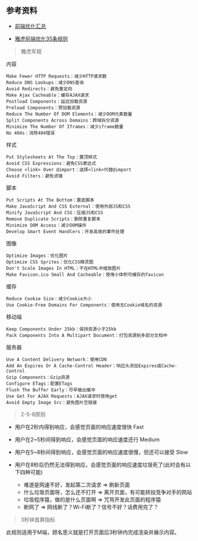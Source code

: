 ## 参考资料

- [前端优化汇总](https://juejin.cn/post/6844903844455907336)

- [雅虎前端优化35条规则](https://github.com/creeperyang/blog/issues/1)

> 雅虎军规

内容

    Make Fewer HTTP Requests：减少HTTP请求数
    Reduce DNS Lookups：减少DNS查询
    Avoid Redirects：避免重定向
    Make Ajax Cacheable：缓存AJAX请求
    Postload Components：延迟加载资源
    Preload Components：预加载资源
    Reduce The Number Of DOM Elements：减少DOM元素数量
    Split Components Across Domains：跨域拆分资源
    Minimize The Number Of Iframes：减少iframe数量
    No 404s：消除404错误


样式

    Put Stylesheets At The Top：置顶样式
    Avoid CSS Expressions：避免CSS表达式
    Choose <link> Over @import：选择<link>代替@import
    Avoid Filters：避免滤镜


脚本

    Put Scripts At The Bottom：置底脚本
    Make JavaScript And CSS External：使用外部JS和CSS
    Minify JavaScript And CSS：压缩JS和CSS
    Remove Duplicate Scripts：删除重复脚本
    Minimize DOM Access：减少DOM操作
    Develop Smart Event Handlers：开发高效的事件处理


图像

    Optimize Images：优化图片
    Optimize CSS Sprites：优化CSS精灵图
    Don't Scale Images In HTML：不在HTML中缩放图片
    Make Favicon.ico Small And Cacheable：使用小体积可缓存的favicon


缓存

    Reduce Cookie Size：减少Cookie大小
    Use Cookie-Free Domains For Components：使用无Cookie域名的资源


移动端

    Keep Components Under 25kb：保持资源小于25kb
    Pack Components Into A Multipart Document：打包资源到多部分文档中


服务器

    Use A Content Delivery Network：使用CDN
    Add An Expires Or A Cache-Control Header：响应头添加Expires或Cache-Control
    Gzip Components：Gzip资源
    Configure ETags：配置ETags
    Flush The Buffer Early：尽早输出缓冲
    Use Get For AJAX Requests：AJAX请求时使用get
    Avoid Empty Image Src：避免图片空链接

> 2-5-8原则

- 用户在2秒内得到响应，会感觉页面的响应速度很快 Fast
- 用户在2~5秒间得到响应，会感觉页面的响应速度还行 Medium
- 用户在5~8秒间得到响应，会感觉页面的响应速度很慢，但还可以接受 Slow
- 用户在8秒后仍然无法得到响应，会感觉页面的响应速度垃圾死了(此时会有以下四种可能)

  - 难道是网速不好，发起第二次请求 => 刷新页面
  - 什么垃圾页面呀，怎么还不打开 => 离开页面，有可能转投竞争对手的网站
  - 垃圾程序猿，做的是什么页面啊 => 咒骂开发此页面的程序猿
  - 断网了 => 网线断了？Wi-Fi断了？信号不好？话费用完了？

> 3秒钟首屏指标

此规则适用于M端，顾名思义就是打开页面后3秒钟内完成渲染并展示内容。
